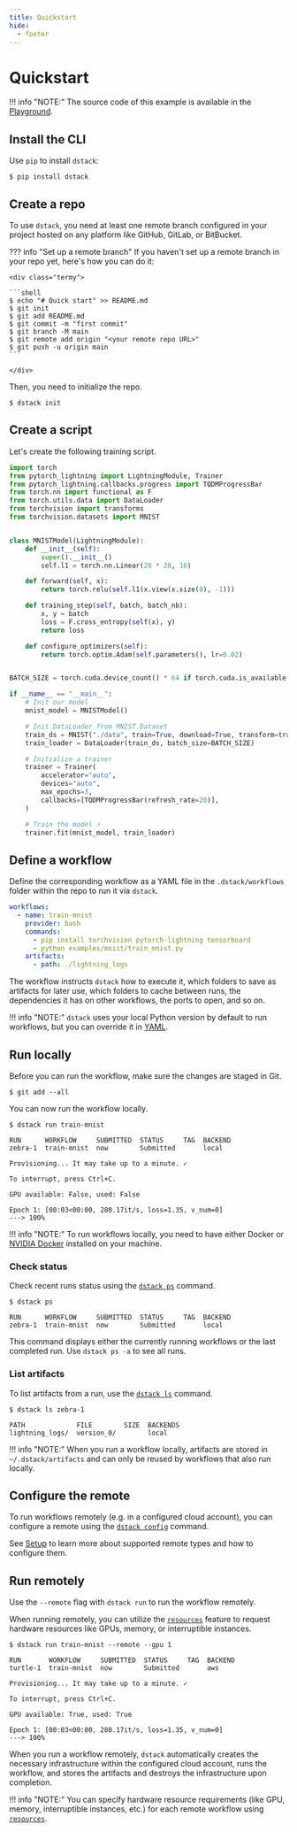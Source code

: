 ```yaml
---
title: Quickstart
hide: 
  - footer
---
```


<style>
.md-sidebar--secondary {
  order: 0;
}
.md-sidebar--primary {
  order: 2;
}
</style>

# Quickstart

!!! info "NOTE:"
    The source code of this example is available in the <a href="https://github.com/dstackai/dstack-playground#readme" target="__blank">Playground</a>. 

## Install the CLI

Use `pip` to install `dstack`:

<div class="termy">

```shell
$ pip install dstack
```

</div>

## Create a repo

To use `dstack`, you need at least one remote branch configured in your project hosted on any platform like GitHub,
GitLab, or BitBucket.

??? info "Set up a remote branch"
    If you haven't set up a remote branch in your repo yet, here's how you can do it:

    <div class="termy">
    
    ```shell
    $ echo "# Quick start" >> README.md
    $ git init
    $ git add README.md
    $ git commit -m "first commit"
    $ git branch -M main
    $ git remote add origin "<your remote repo URL>"
    $ git push -u origin main
    ```

    </div>

Then, you need to initialize the repo.

<div class="termy">

```shell
$ dstack init
```

</div>

## Create a script

Let's create the following training script.

<div editor-title="examples/mnist/train_mnist.py"> 

```python
import torch
from pytorch_lightning import LightningModule, Trainer
from pytorch_lightning.callbacks.progress import TQDMProgressBar
from torch.nn import functional as F
from torch.utils.data import DataLoader
from torchvision import transforms
from torchvision.datasets import MNIST


class MNISTModel(LightningModule):
    def __init__(self):
        super().__init__()
        self.l1 = torch.nn.Linear(28 * 28, 10)

    def forward(self, x):
        return torch.relu(self.l1(x.view(x.size(0), -1)))

    def training_step(self, batch, batch_nb):
        x, y = batch
        loss = F.cross_entropy(self(x), y)
        return loss

    def configure_optimizers(self):
        return torch.optim.Adam(self.parameters(), lr=0.02)


BATCH_SIZE = torch.cuda.device_count() * 64 if torch.cuda.is_available() else 64

if __name__ == "__main__":
    # Init our model
    mnist_model = MNISTModel()

    # Init DataLoader from MNIST Dataset
    train_ds = MNIST("./data", train=True, download=True, transform=transforms.ToTensor())
    train_loader = DataLoader(train_ds, batch_size=BATCH_SIZE)

    # Initialize a trainer
    trainer = Trainer(
        accelerator="auto",
        devices="auto",
        max_epochs=3,
        callbacks=[TQDMProgressBar(refresh_rate=20)],
    )

    # Train the model ⚡
    trainer.fit(mnist_model, train_loader)
```

</div>

## Define a workflow

Define the corresponding workflow as a YAML file in the `.dstack/workflows` folder within the repo to run it
via `dstack`.

<div editor-title=".dstack/workflows/mnist.yaml"> 

```yaml
workflows:
  - name: train-mnist
    provider: bash
    commands:
      - pip install torchvision pytorch-lightning tensorboard
      - python examples/mnist/train_mnist.py
    artifacts:
      - path: ./lightning_logs
```

</div>

The workflow instructs `dstack` how to execute it, which folders to save as artifacts for later use, which folders to cache between
runs, the dependencies it has on other workflows, the ports to open, and so on.

!!! info "NOTE:"
    `dstack` uses your local Python version by default to run workflows, but you can override it
    in [YAML](docs/reference/providers/bash.md).

## Run locally

Before you can run the workflow, make sure the changes are staged in Git.

<div class="termy">

```shell
$ git add --all
```

</div>

You can now run the workflow locally.

<div class="termy">

```shell
$ dstack run train-mnist

RUN      WORKFLOW     SUBMITTED  STATUS     TAG  BACKEND
zebra-1  train-mnist  now        Submitted       local

Provisioning... It may take up to a minute. ✓

To interrupt, press Ctrl+C.

GPU available: False, used: False

Epoch 1: [00:03<00:00, 280.17it/s, loss=1.35, v_num=0]
---> 100%
```

</div>

!!! info "NOTE:"
    To run workflows locally, you need to have either Docker or [NVIDIA Docker](https://github.com/NVIDIA/nvidia-docker) 
    installed on your machine.

### Check status

Check recent runs status using the [`dstack ps`](docs/reference/cli/ps.md) command.

<div class="termy">

```shell
$ dstack ps

RUN      WORKFLOW     SUBMITTED  STATUS     TAG  BACKEND
zebra-1  train-mnist  now        Submitted       local
```

</div>

This command displays either the currently running workflows or the last completed run.
Use `dstack ps -a` to see all runs.

### List artifacts

To list artifacts from a run, use the [`dstack ls`](docs/reference/cli/ls.md) command.

<div class="termy">

```shell
$ dstack ls zebra-1

PATH             FILE        SIZE  BACKENDS
lightning_logs/  version_0/        local
```

</div>

!!! info "NOTE:"
    When you run a workflow locally, artifacts are stored in `~/.dstack/artifacts` and can only be reused by workflows that 
    also run locally.

## Configure the remote

To run workflows remotely (e.g. in a configured cloud account), you can configure a remote using
the [`dstack config`](docs/reference/cli/config.md) command.

See [Setup](docs/installation/index.md#configure-a-remote) to learn more about supported remote types and how to configure them.

## Run remotely

Use the `--remote` flag with `dstack run` to run the workflow remotely.

When running remotely, you can utilize the [`resources`](docs/usage/resources.md) feature to request hardware resources like GPUs, memory, or interruptible instances.

<div class="termy">

```shell
$ dstack run train-mnist --remote --gpu 1

RUN       WORKFLOW     SUBMITTED  STATUS     TAG  BACKEND
turtle-1  train-mnist  now        Submitted       aws

Provisioning... It may take up to a minute. ✓

To interrupt, press Ctrl+C.

GPU available: True, used: True

Epoch 1: [00:03<00:00, 280.17it/s, loss=1.35, v_num=0]
---> 100%
```

</div>

When you run a workflow remotely, `dstack` automatically creates the necessary infrastructure within the
configured cloud account, runs the workflow, and stores the artifacts and destroys the
infrastructure upon completion.

!!! info "NOTE:"
    You can specify hardware resource requirements (like GPU, memory, interruptible instances, etc.) 
    for each remote workflow using [`resources`](docs/usage/resources.md).
